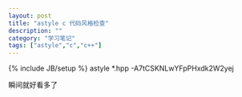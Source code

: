 ```yaml
---
layout: post
title: "astyle c 代码风格检查"
description: ""
category: "学习笔记"
tags: ["astyle","c","c++"]
---
```

{% include JB/setup %}
 astyle *.hpp -A7tCSKNLwYFpPHxdk2W2yej

 瞬间就好看多了

